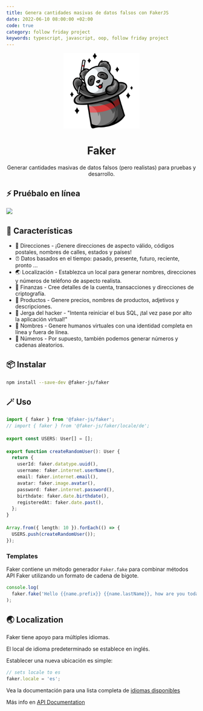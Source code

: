 ```yaml
---
title: Genera cantidades masivas de datos falsos con FakerJS
date: 2022-06-10 08:00:00 +02:00
code: true
category: follow friday project
keywords: typescript, javascript, oop, follow friday project
---
```


<div align="center">
  <img src="https://raw.githubusercontent.com/faker-js/faker/main/docs/public/logo.svg" width="200"/>
  <h1>Faker</h1>
  <p>Generar cantidades masivas de datos falsos (pero realistas) para pruebas y desarrollo.</p>
</div>

## ⚡️ Pruébalo en línea

[![](https://developer.stackblitz.com/img/open_in_stackblitz.svg)](https://fakerjs.dev/new)


## 🚀 Características

- 💌 Direcciones - ¡Genere direcciones de aspecto válido, códigos postales, nombres de calles, estados y países!
- ⏰ Datos basados en el tiempo: pasado, presente, futuro, reciente, pronto ...
- 🌏 Localización - Establezca un local para generar nombres, direcciones y números de teléfono de aspecto realista.
- 💸 Finanzas - Cree detalles de la cuenta, transacciones y direcciones de criptografía.
- 👠 Productos - Genere precios, nombres de productos, adjetivos y descripciones.
- 👾 Jerga del hacker - "Intenta reiniciar el bus SQL, ¡tal vez pase por alto la aplicación virtual!"
- 🧍 Nombres - Genere humanos virtuales con una identidad completa en línea y fuera de línea.
- 🔢 Números - Por supuesto, también podemos generar números y cadenas aleatorios.

## 📦 Instalar

```bash
npm install --save-dev @faker-js/faker
```

## 🪄 Uso

```ts
import { faker } from '@faker-js/faker';
// import { faker } from '@faker-js/faker/locale/de';

export const USERS: User[] = [];

export function createRandomUser(): User {
  return {
    userId: faker.datatype.uuid(),
    username: faker.internet.userName(),
    email: faker.internet.email(),
    avatar: faker.image.avatar(),
    password: faker.internet.password(),
    birthdate: faker.date.birthdate(),
    registeredAt: faker.date.past(),
  };
}

Array.from({ length: 10 }).forEach(() => {
  USERS.push(createRandomUser());
});
```

### Templates

Faker contiene un método generador `Faker.fake` para combinar métodos API Faker utilizando un formato de cadena de bigote.

```ts
console.log(
  faker.fake('Hello {{name.prefix}} {{name.lastName}}, how are you today?')
);
```

## 🌏 Localization

Faker tiene apoyo para múltiples idiomas.

El local de idioma predeterminado se establece en inglés.

Establecer una nueva ubicación es simple:

```ts
// sets locale to es
faker.locale = 'es';
```

Vea la documentación para una lista completa de [idiomas disponibles](https://fakerjs.dev/api/localization.html#localization)

Más info en [API Documentation](https://fakerjs.dev/guide/)